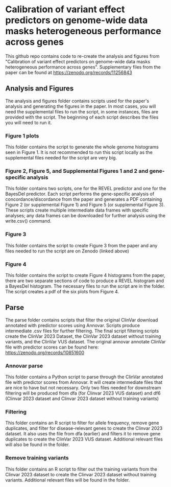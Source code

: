 # Calibration of variant effect predictors on genome-wide data masks heterogeneous performance across genes

  This github repo contains code to re-create the analysis and figures from "Calibration of variant effect predictors on genome-wide data masks heterogeneous performance across genes". 
  Supplementary files from the paper can be found at https://zenodo.org/records/11256843

## Analysis and Figures 

  The analysis and figures folder contains scripts used for the paper's analysis and generating the figures in the paper. In most cases, you will need the supplemental files to run the script, in some instances, files are provided with the script. The beginning of each script describes the files you will need to run it. 

  ### Figure 1 plots
  This folder contains the script to generate the whole genome histograms seen in Figure 1. It is not recommended to run this script locally as the supplemental files needed for the script are very big.

 ### Figure 2, Figure 5, and Supplemental Figures 1 and 2 and gene-specific analysis 

   This folder contains two scripts, one for the REVEL predictor and one for the BayesDel predictor. Each script performs the gene-specific analysis of concordance/discordance from the paper and generates a PDF containing Figure 2 (or supplemental Figure 1) and Figure 5 (or supplemental Figure 3). These scripts create multiple intermediate data frames with specific analyses; any data frames can be downloaded for further analysis using the write.csv() command. 

### Figure 3

  This folder contains the script to create Figure 3 from the paper and any files needed to run the script are on Zenodo (linked above)

### Figure 4 

  This folder contains the script to create Figure 4 histograms from the paper, there are two separate sections of code to produce a REVEL histogram and a BayesDel histogram. The necessary files to run the script are in the folder. The script creates a pdf of the six plots from Figure 4. 

## Parse

The parse folder contains scripts that filter the original ClinVar download annotated with predictor scores using Annovar. Scripts produce intermediate .csv files for further filtering. The final script filtering scripts create the ClinVar 2023 Dataset, the ClinVar 2023 dataset without training variants, and the ClinVar VUS dataset. The original annovar annotate ClinVar file with predictor scores can be found here: https://zenodo.org/records/10851600 

  ### Annovar parse
  
  This folder contains a Python script to parse through the ClinVar annotated file with predictor scores from Annovar. It will create intermediate files that are nice to have but not necessary. Only two files needed for downstream filtering will be produced from dfa (for Clinvar 2023 VUS dataset) and df6 (Clinvar 2023 dataset and Clinvar 2023 dataset without training variants)

### Filtering 

  This folder contains an R script to filter for allele frequency, remove gene duplicates, and filter for disease-relevant genes to create the Clinvar 2023 dataset. It also uses the file from dfa (earlier) and filters it to remove gene duplicates to create the ClinVar 2023 VUS dataset. Additional relevant files will also be found in the folder. 

### Remove training variants 

This folder contains an R script to filter out the training variants from the Clinvar 2023 dataset to create the Clinvar 2023 dataset without training variants. Additional relevant files will be found in the folder. 


   

